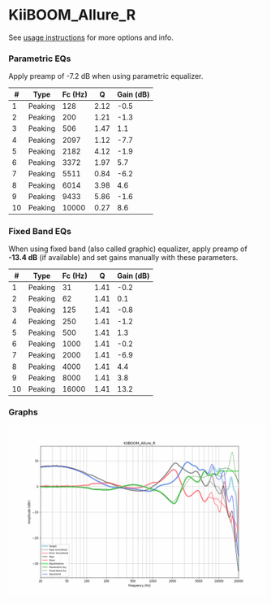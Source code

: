 # KiiBOOM_Allure_R
See [usage instructions](https://github.com/jaakkopasanen/AutoEq#usage) for more options and info.

### Parametric EQs
Apply preamp of -7.2 dB when using parametric equalizer.

|   # | Type    |   Fc (Hz) |    Q |   Gain (dB) |
|-----|---------|-----------|------|-------------|
|   1 | Peaking |       128 | 2.12 |        -0.5 |
|   2 | Peaking |       200 | 1.21 |        -1.3 |
|   3 | Peaking |       506 | 1.47 |         1.1 |
|   4 | Peaking |      2097 | 1.12 |        -7.7 |
|   5 | Peaking |      2182 | 4.12 |        -1.9 |
|   6 | Peaking |      3372 | 1.97 |         5.7 |
|   7 | Peaking |      5511 | 0.84 |        -6.2 |
|   8 | Peaking |      6014 | 3.98 |         4.6 |
|   9 | Peaking |      9433 | 5.86 |        -1.6 |
|  10 | Peaking |     10000 | 0.27 |         8.6 |

### Fixed Band EQs
When using fixed band (also called graphic) equalizer, apply preamp of **-13.4 dB** (if available) and set gains manually with these parameters.

|   # | Type    |   Fc (Hz) |    Q |   Gain (dB) |
|-----|---------|-----------|------|-------------|
|   1 | Peaking |        31 | 1.41 |        -0.2 |
|   2 | Peaking |        62 | 1.41 |         0.1 |
|   3 | Peaking |       125 | 1.41 |        -0.8 |
|   4 | Peaking |       250 | 1.41 |        -1.2 |
|   5 | Peaking |       500 | 1.41 |         1.3 |
|   6 | Peaking |      1000 | 1.41 |        -0.2 |
|   7 | Peaking |      2000 | 1.41 |        -6.9 |
|   8 | Peaking |      4000 | 1.41 |         4.4 |
|   9 | Peaking |      8000 | 1.41 |         3.8 |
|  10 | Peaking |     16000 | 1.41 |        13.2 |

### Graphs
![](./KiiBOOM_Allure_R.png)
